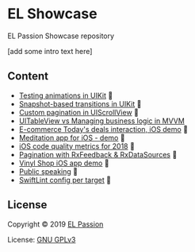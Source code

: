 # EL Showcase

EL Passion Showcase repository

[add some intro text here]

## Content

- [Testing animations in UIKit](content/testing-UIKit-animations) 
- [Snapshot-based transitions in UIKit](content/UIKit-snaphot-transitions) 
- [Custom pagination in UIScrollView](content/UIScrollView-custom-pagination) 
- [UITableView vs Managing business logic in MVVM](content/UITableView-separating-business-logic-in-MVVM)
- [E-commerce Today's deals interaction, iOS demo](content/ecommerce-ios-demo) 
- [Meditation app for iOS - demo](content/meditation-ios-demo) 
- [iOS code quality metrics for 2018](content/iOS-code-quality-2018) 
- [Pagination with RxFeedback & RxDataSources](content/RxFeedback-pagination) 
- [Vinyl Shop iOS app demo](content/VinylShop-ios-demo) 
- [Public speaking](content/public-speaking) 
- [SwiftLint config per target](content/SwiftLint-config-per-target) 

## License

Copyright © 2019 [EL Passion](https://www.elpassion.com)

License: [GNU GPLv3](LICENSE)
